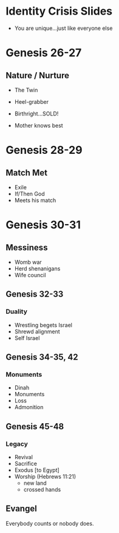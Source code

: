 # Identity Crisis Slides

* You are unique...just like everyone else


# Genesis 26-27
## Nature / Nurture

* The Twin
* Heel-grabber

* Birthright...SOLD!
* Mother knows best


# Genesis 28-29
## Match Met

* Exile
* If/Then God
* Meets his match


# Genesis 30-31
## Messiness

* Womb war
* Herd shenanigans
* Wife council


## Genesis 32-33
### Duality

* Wrestling begets Israel
* Shrewd alignment
* Self Israel




## Genesis 34-35, 42
### Monuments

* Dinah
* Monuments
* Loss
* Admonition




## Genesis 45-48
### Legacy

* Revival
* Sacrifice
* Exodus [to Egypt]
* Worship (Hebrews 11:21)
  * new land
  * crossed hands


## Evangel

Everybody counts or nobody does.
